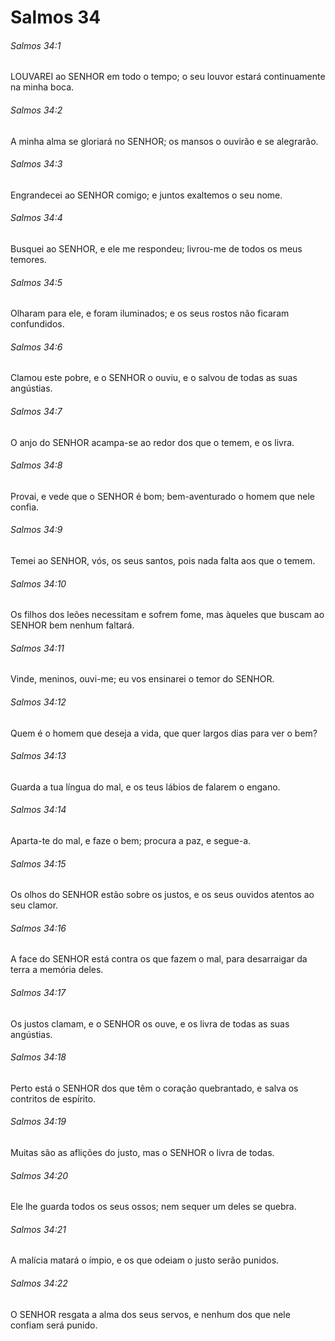 # Salmos 34

###### Salmos 34:1

LOUVAREI ao SENHOR em todo o tempo; o seu louvor estará continuamente na minha boca.

###### Salmos 34:2

A minha alma se gloriará no SENHOR; os mansos o ouvirão e se alegrarão.

###### Salmos 34:3

Engrandecei ao SENHOR comigo; e juntos exaltemos o seu nome.

###### Salmos 34:4

Busquei ao SENHOR, e ele me respondeu; livrou-me de todos os meus temores.

###### Salmos 34:5

Olharam para ele, e foram iluminados; e os seus rostos não ficaram confundidos.

###### Salmos 34:6

Clamou este pobre, e o SENHOR o ouviu, e o salvou de todas as suas angústias.

###### Salmos 34:7

O anjo do SENHOR acampa-se ao redor dos que o temem, e os livra.

###### Salmos 34:8

Provai, e vede que o SENHOR é bom; bem-aventurado o homem que nele confia.

###### Salmos 34:9

Temei ao SENHOR, vós, os seus santos, pois nada falta aos que o temem.

###### Salmos 34:10

Os filhos dos leões necessitam e sofrem fome, mas àqueles que buscam ao SENHOR bem nenhum faltará.

###### Salmos 34:11

Vinde, meninos, ouvi-me; eu vos ensinarei o temor do SENHOR.

###### Salmos 34:12

Quem é o homem que deseja a vida, que quer largos dias para ver o bem?

###### Salmos 34:13

Guarda a tua língua do mal, e os teus lábios de falarem o engano.

###### Salmos 34:14

Aparta-te do mal, e faze o bem; procura a paz, e segue-a.

###### Salmos 34:15

Os olhos do SENHOR estão sobre os justos, e os seus ouvidos atentos ao seu clamor.

###### Salmos 34:16

A face do SENHOR está contra os que fazem o mal, para desarraigar da terra a memória deles.

###### Salmos 34:17

Os justos clamam, e o SENHOR os ouve, e os livra de todas as suas angústias.

###### Salmos 34:18

Perto está o SENHOR dos que têm o coração quebrantado, e salva os contritos de espírito.

###### Salmos 34:19

Muitas são as aflições do justo, mas o SENHOR o livra de todas.

###### Salmos 34:20

Ele lhe guarda todos os seus ossos; nem sequer um deles se quebra.

###### Salmos 34:21

A malícia matará o ímpio, e os que odeiam o justo serão punidos.

###### Salmos 34:22

O SENHOR resgata a alma dos seus servos, e nenhum dos que nele confiam será punido.

